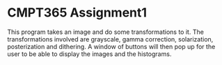 # CMPT365 Assignment1

This program takes an image and do some transformations to it. The transformations involved are grayscale, gamma correction, solarization, posterization and dithering. A window of buttons will then pop up for the user to be able to display the images and the histograms.
